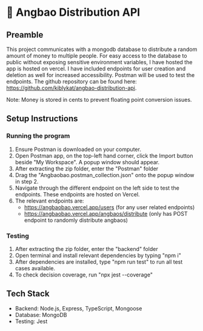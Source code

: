 # 💌 Angbao Distribution API

## Preamble

This project communicates with a mongodb database to distribute a random amount of money to multiple people. For easy access to the database to public without exposing sensitive environment variables, I have hosted the app is hosted on vercel. I have included endpoints for user creation and deletion as well for increased accessibility. Postman will be used to test the endpoints. The github repository can be found here: https://github.com/kiblykat/angbao-distribution-api.

Note: Money is stored in cents to prevent floating point conversion issues.

## Setup Instructions

### Running the program

1. Ensure Postman is downloaded on your computer.
2. Open Postman app, on the top-left hand corner, click the Import button beside "My Workspace". A popup window should appear.
3. After extracting the zip folder, enter the "Postman" folder
4. Drag the "Angbaobao.postman_collection.json" onto the popup window in step 2.
5. Navigate through the different endpoint on the left side to test the endpoints. These endpoints are hosted on Vercel.
6. The relevant endpoints are:
   - https://angbaobao.vercel.app/users (for any user related endpoints)
   - https://angbaobao.vercel.app/angbaos/distribute (only has POST endpoint to randomly distribute angbaos)

### Testing

1. After extracting the zip folder, enter the "backend" folder
2. Open terminal and install relevant dependencies by typing "npm i"
3. After dependencies are installed, type "npm run test" to run all test cases available.
4. To check decision coverage, run "npx jest --coverage"

## Tech Stack

- Backend: Node.js, Express, TypeScript, Mongoose
- Database: MongoDB
- Testing: Jest
